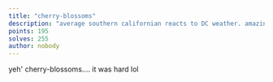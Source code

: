 ```yaml
---
title: "cherry-blossoms"
description: "average southern californian reacts to DC weather. amazing scenery though at the time."
points: 195
solves: 255
author: nobody
---
```


yeh' cherry-blossoms.... it was hard lol
